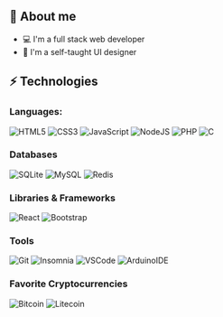 ## 📖 About me

* 💻 I'm a full stack web developer
* 🎨 I'm a self-taught UI designer

## ⚡ Technologies

### Languages:

![HTML5](https://img.shields.io/badge/-HTML5-000000?style=flat&logo=html5)
![CSS3](https://img.shields.io/badge/-CSS3-000000?style=flat&logo=CSS3&logoColor=1572B6)
![JavaScript](https://img.shields.io/badge/-JavaScript-000000?style=flat&logo=javascript)
![NodeJS](https://img.shields.io/badge/-NodeJS-000000?style=flat&logo=nodedotjs)
![PHP](https://img.shields.io/badge/-PHP-000000?style=flat&logo=php)
![C](https://img.shields.io/badge/-C-000000?style=flat&logo=c)

### Databases

![SQLite](https://img.shields.io/badge/-SQLite-000000?style=flat&logo=sqlite&logoColor=003B57)
![MySQL](https://img.shields.io/badge/-MySQL-000000?style=flat&logo=MySQL)
![Redis](https://img.shields.io/badge/-Redis-000000?style=flat&logo=Redis)

### Libraries & Frameworks

![React](https://img.shields.io/badge/-React-black?style=flat-square&logo=react)
![Bootstrap](https://img.shields.io/badge/-Bootstrap-000000?style=flat-square&logo=bootstrap)

### Tools

![Git](https://img.shields.io/badge/-Git-000000?style=flat&logo=git)
![Insomnia](https://img.shields.io/badge/-Insomnia-000000?style=flat&logo=insomnia&logoColor=5849BE)
![VSCode](https://img.shields.io/badge/-VS%20Code-000000?style=flat&logo=visualstudiocode&logoColor=23A8F2)
![ArduinoIDE](https://img.shields.io/badge/-Arduino%20IDE-000000?style=flat&logo=arduino&logoColor=00979D)

### Favorite Cryptocurrencies

![Bitcoin](https://img.shields.io/badge/-Bitcoin-000000?style=flat&logo=bitcoin&logoColor=F7931A)
![Litecoin](https://img.shields.io/badge/-Litecoin-000000?style=flat&logo=litecoin&logoColor=A6A9AA)
